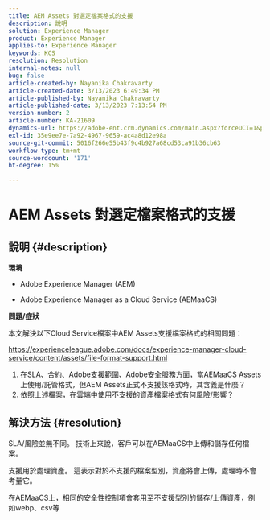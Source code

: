 ```yaml
---
title: AEM Assets 對選定檔案格式的支援
description: 說明
solution: Experience Manager
product: Experience Manager
applies-to: Experience Manager
keywords: KCS
resolution: Resolution
internal-notes: null
bug: false
article-created-by: Nayanika Chakravarty
article-created-date: 3/13/2023 6:49:34 PM
article-published-by: Nayanika Chakravarty
article-published-date: 3/13/2023 7:13:54 PM
version-number: 2
article-number: KA-21609
dynamics-url: https://adobe-ent.crm.dynamics.com/main.aspx?forceUCI=1&pagetype=entityrecord&etn=knowledgearticle&id=005662c9-cfc1-ed11-83ff-6045bd0065b6
exl-id: 35e9ee7e-7a92-4967-9659-ac4a8d12e98a
source-git-commit: 5016f266e55b43f9c4b927a68cd53ca91b36cb63
workflow-type: tm+mt
source-wordcount: '171'
ht-degree: 15%

---
```


# AEM Assets 對選定檔案格式的支援

## 說明 {#description}


<b>環境</b>

- Adobe Experience Manager (AEM)

- Adobe Experience Manager as a Cloud Service (AEMaaCS)

<b>問題/症狀</b>

本文解決以下Cloud Service檔案中AEM Assets支援檔案格式的相關問題：

<https://experienceleague.adobe.com/docs/experience-manager-cloud-service/content/assets/file-format-support.html>


1. 在SLA、合約、Adobe支援範圍、Adobe安全服務方面，當AEMaaCS Assets上使用/託管格式，但AEM Assets正式不支援該格式時，其含義是什麼？
2. 依照上述檔案，在雲端中使用不支援的資產檔案格式有何風險/影響？



## 解決方法 {#resolution}


SLA/風險並無不同。 技術上來說，客戶可以在AEMaaCS中上傳和儲存任何檔案。

支援用於處理資產。 這表示對於不支援的檔案型別，資產將會上傳，處理時不會考量它。

在AEMaaCS上，相同的安全性控制項會套用至不支援型別的儲存/上傳資產，例如webp、csv等
